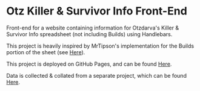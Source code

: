 # Otz Killer & Survivor Info Front-End

Front-end for a website containing information for Otzdarva's Killer & Survivor Info spreadsheet (not including Builds) using Handlebars.

This project is heavily inspired by MrTipson's implementation for the Builds portion of the sheet (see [Here](https://github.com/MrTipson/otz-builds)).

This project is deployed on GitHub Pages, and can be found [Here](https://olliejonas.github.io/otz-sheet/dist).

Data is collected & collated from a separate project, which can be found [Here](https://github.com/OllieJonas/scrape-dbd-perks). 
